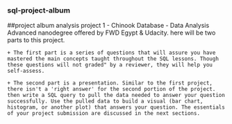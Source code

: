 ### sql-project-album
##project album analysis
project 1 - Chinook Database - Data Analysis Advanced nanodegree offered by FWD Egypt & Udacity.
here will be two parts to this project.

    + The first part is a series of questions that will assure you have mastered the main concepts taught throughout the SQL lessons. Though these questions will not graded" by a reviewer, they will help you self-assess.
  
    + The second part is a presentation. Similar to the first project, there isn't a 'right answer' for the second portion of the project.  then write a SQL query to pull the data needed to answer your question successfully. Use the pulled data to build a visual (bar chart, histogram, or another plot) that answers your question. The essentials of your project submission are discussed in the next sections. 
